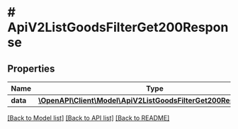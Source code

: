 # # ApiV2ListGoodsFilterGet200Response

## Properties

Name | Type | Description | Notes
------------ | ------------- | ------------- | -------------
**data** | [**\OpenAPI\Client\Model\ApiV2ListGoodsFilterGet200ResponseData**](ApiV2ListGoodsFilterGet200ResponseData.md) |  | [optional]

[[Back to Model list]](../../README.md#models) [[Back to API list]](../../README.md#endpoints) [[Back to README]](../../README.md)
